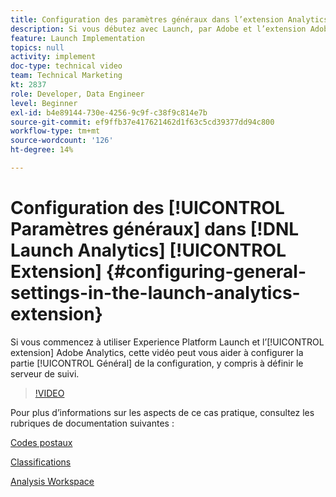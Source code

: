 ```yaml
---
title: Configuration des paramètres généraux dans l’extension Analytics de Launch
description: Si vous débutez avec Launch, par Adobe et l’extension Adobe Analytics, cette vidéo peut vous aider à configurer la partie des paramètres généraux de la configuration, y compris la définition du serveur de suivi.
feature: Launch Implementation
topics: null
activity: implement
doc-type: technical video
team: Technical Marketing
kt: 2837
role: Developer, Data Engineer
level: Beginner
exl-id: b4e89144-730e-4256-9c9f-c38f9c814e7b
source-git-commit: ef9ffb37e417621462d1f63c5cd39377dd94c800
workflow-type: tm+mt
source-wordcount: '126'
ht-degree: 14%

---
```


# Configuration des [!UICONTROL Paramètres généraux] dans [!DNL Launch Analytics] [!UICONTROL Extension] {#configuring-general-settings-in-the-launch-analytics-extension}

Si vous commencez à utiliser Experience Platform Launch et l’[!UICONTROL extension] Adobe Analytics, cette vidéo peut vous aider à configurer la partie [!UICONTROL Général] de la configuration, y compris à définir le serveur de suivi.

>[!VIDEO](https://video.tv.adobe.com/v/27093/?quality=9)

Pour plus d’informations sur les aspects de ce cas pratique, consultez les rubriques de documentation suivantes :

[Codes postaux](https://experienceleague.adobe.com/docs/analytics/components/dimensions/zip-code.html?lang=en)

[Classifications](https://experienceleague.adobe.com/docs/analytics/components/classifications/c-classifications.html?lang=fr)

[Analysis Workspace](https://experienceleague.adobe.com/docs/analytics/analyze/analysis-workspace/analysis-workspace-features.html)
